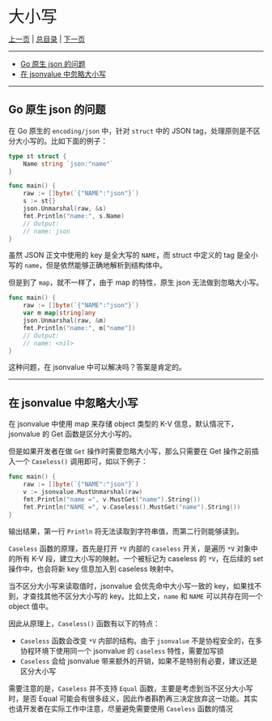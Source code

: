 
<font size=6>大小写</font>

[上一页](./07_iteration.md) | [总目录](./README.md) | [下一页](./09_option.md)

---

- [Go 原生 json 的问题](#go-原生-json-的问题)
- [在 jsonvalue 中忽略大小写](#在-jsonvalue-中忽略大小写)

---

## Go 原生 json 的问题

在 Go 原生的 `encoding/json` 中，针对 `struct` 中的 JSON tag，处理原则是不区分大小写的。比如下面的例子：

```go
type st struct {
    Name string `json:"name"`
}

func main() {
    raw := []byte(`{"NAME":"json"}`)
    s := st{}
    json.Unmarshal(raw, &s)
    fmt.Println("name:", s.Name)
    // Output:
    // name: json
}
```

虽然 JSON 正文中使用的 key 是全大写的 `NAME`，而 struct 中定义的 tag 是全小写的 `name`，但是依然能够正确地解析到结构体中。

但是到了 `map`，就不一样了，由于 map 的特性，原生 json 无法做到忽略大小写。

```go
func main() {
    raw := []byte(`{"NAME":"json"}`)
    var m map[string]any
    json.Unmarshal(raw, &m)
    fmt.Println("name:", m["name"])
    // Output:
    // name: <nil>
}
```

这种问题，在 jsonvalue 中可以解决吗？答案是肯定的。

---

## 在 jsonvalue 中忽略大小写

在 jsonvalue 中使用 map 来存储 object 类型的 K-V 信息，默认情况下，jsonvalue 的 Get 函数是区分大小写的。

但是如果开发者在做 `Get` 操作时需要忽略大小写，那么只需要在 Get 操作之前插入一个 `Caseless()` 调用即可，如以下例子：

```go
func main() {
    raw := []byte(`{"NAME":"json"}`)
    v := jsonvalue.MustUnmarshal(raw)
    fmt.Println("name =", v.MustGet("name").String())
    fmt.Println("NAME =", v.Caseless().MustGet("name").String())
}
```

输出结果，第一行 `Println` 将无法读取到字符串值，而第二行则能够读到。

`Caseless` 函数的原理，首先是打开 `*V` 内部的 `caseless` 开关，是遍历 `*V` 对象中的所有 K-V 段，建立大小写的映射。一个被标记为 caseless 的 `*V`，在后续的 set 操作中，也会将新 key 信息加入到 caseless 映射中。

当不区分大小写来读取值时，jsonvalue 会优先命中大小写一致的 key，如果找不到，才查找其他不区分大小写的 key。比如上文，`name` 和 `NAME` 可以共存在同一个 object 值中。


因此从原理上，`Caseless()` 函数有以下的特点：

- `Caseless` 函数会改变 `*V` 内部的结构。由于 `jsonvalue` 不是协程安全的，在多协程环境下使用同一个 jsonvalue 的 `caseless` 特性，需要加写锁
- `Caseless` 会给 jsonvalue 带来额外的开销，如果不是特别有必要，建议还是区分大小写

需要注意的是，`Caseless` 并不支持 `Equal` 函数，主要是考虑到当不区分大小写时，是否 Equal 可能会有很多歧义，因此作者斟酌再三决定放弃这一功能。其实也请开发者在实际工作中注意，尽量避免需要使用 `Caseless` 函数的情况
